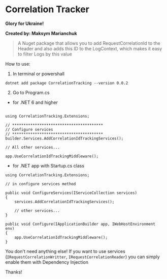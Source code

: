 # Correlation Tracker 

**Glory for Ukraine!** 

**Created by: Maksym Marianchuk**


> A Nuget package that allows you to add RequestCorrelationId to the Header and also adds this ID to the LogContext, which makes it easy to filter Logs by this value

How to use:

1. In terminal or powershall

```
dotnet add package CorrelationTracking --version 0.0.2
```

2. Go to Program.cs 

 -  for .NET 6 and higher
```

using CorrelationTracking.Extensions;

// ****************************************
// Configure services
// ****************************************
builder.Services.AddCorrelationIdTrackingServices();

// All other services...

app.UseCorrelationIdTrackingMiddleware();
```

- for .NET app with Startup.cs class

```
using CorrelationTracking.Extensions;

// in configure services method

public void ConfigureServices(IServiceCollection services) 
{
    services.AddCorrelationIdTrackingServices();
    
    // other services...
}

public void Configure(IApplicationBuilder app, IWebHostEnvironment env)
{
    app.UseCorrelationIdTrackingMiddleware();
}

```

You don't need anything else! 
If you want to use services (``IRequestCorrelationWritter``, ``IRequestCorrelationReader``) you can simply enable them with Dependency Injection

Thanks!